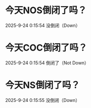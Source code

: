 # 今天NOS倒闭了吗？

2025-9-24 0:15:54 没倒闭（Down）

# 今天COC倒闭了吗？

2025-9-24 0:15:54 倒闭了（Not Down）

# 今天NS倒闭了吗？

2025-9-24 0:15:55 没倒闭（Down）

